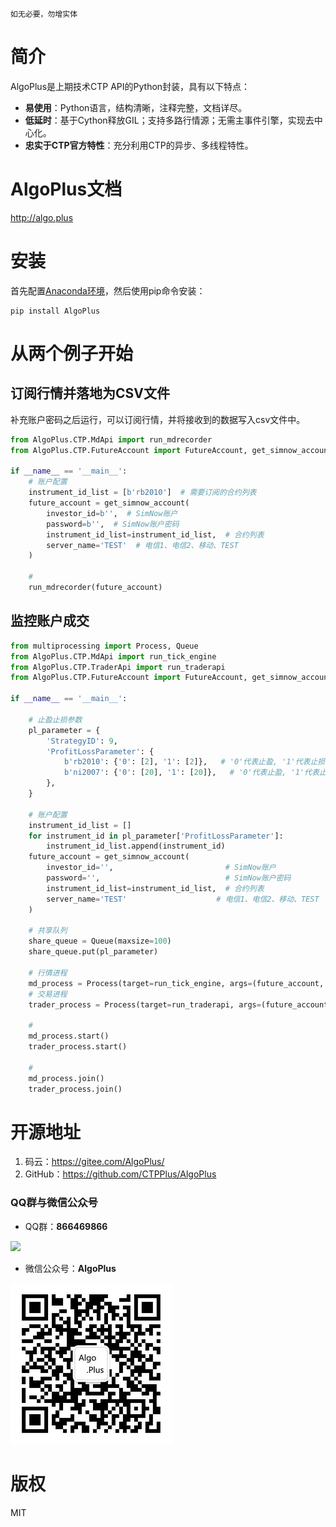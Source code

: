 ```
如无必要，勿增实体
```

# 简介
AlgoPlus是上期技术CTP API的Python封装，具有以下特点：
* **易使用**：Python语言，结构清晰，注释完整，文档详尽。
* **低延时**：基于Cython释放GIL；支持多路行情源；无需主事件引擎，实现去中心化。
* **忠实于CTP官方特性**：充分利用CTP的异步、多线程特性。

# AlgoPlus文档
<http://algo.plus>

# 安装
首先配置[Anaconda环境](http://algo.plus/python/install-anaconda.html)，然后使用pip命令安装：
```
pip install AlgoPlus
```

# 从两个例子开始

## 订阅行情并落地为CSV文件
补充账户密码之后运行，可以订阅行情，并将接收到的数据写入csv文件中。
```python
from AlgoPlus.CTP.MdApi import run_mdrecorder
from AlgoPlus.CTP.FutureAccount import FutureAccount, get_simnow_account

if __name__ == '__main__':
    # 账户配置
    instrument_id_list = [b'rb2010']  # 需要订阅的合约列表
    future_account = get_simnow_account(
        investor_id=b'',  # SimNow账户
        password=b'',  # SimNow账户密码
        instrument_id_list=instrument_id_list,  # 合约列表
        server_name='TEST'  # 电信1、电信2、移动、TEST
    )

    #
    run_mdrecorder(future_account)
```
## 监控账户成交
```python
from multiprocessing import Process, Queue
from AlgoPlus.CTP.MdApi import run_tick_engine
from AlgoPlus.CTP.TraderApi import run_traderapi
from AlgoPlus.CTP.FutureAccount import FutureAccount, get_simnow_account

if __name__ == '__main__':

    # 止盈止损参数
    pl_parameter = {
        'StrategyID': 9,
        'ProfitLossParameter': {
            b'rb2010': {'0': [2], '1': [2]},   # '0'代表止盈, '1'代表止损
            b'ni2007': {'0': [20], '1': [20]},   # '0'代表止盈, '1'代表止损
        },
    }

    # 账户配置
    instrument_id_list = []
    for instrument_id in pl_parameter['ProfitLossParameter']:
        instrument_id_list.append(instrument_id)
    future_account = get_simnow_account(
        investor_id='',                         # SimNow账户
        password='',                            # SimNow账户密码
        instrument_id_list=instrument_id_list,  # 合约列表
        server_name='TEST'                    # 电信1、电信2、移动、TEST
    )

    # 共享队列
    share_queue = Queue(maxsize=100)
    share_queue.put(pl_parameter)

    # 行情进程
    md_process = Process(target=run_tick_engine, args=(future_account, [share_queue]))
    # 交易进程
    trader_process = Process(target=run_traderapi, args=(future_account, share_queue))

    #
    md_process.start()
    trader_process.start()

    #
    md_process.join()
    trader_process.join()
```

# 开源地址
1. 码云：<https://gitee.com/AlgoPlus/>
2. GitHub：<https://github.com/CTPPlus/AlgoPlus>

### QQ群与微信公众号
 * QQ群：**866469866**
 
![](./img/QQ群866469866.png)

 * 微信公众号：**AlgoPlus**
 
![](./img/微信公众号AlgoPlus.jpg)

# 版权
MIT